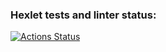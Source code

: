 ### Hexlet tests and linter status:
[![Actions Status](https://github.com/trossbodlera/rails-project-lvl4/workflows/hexlet-check/badge.svg)](https://github.com/trossbodlera/rails-project-lvl4/actions)